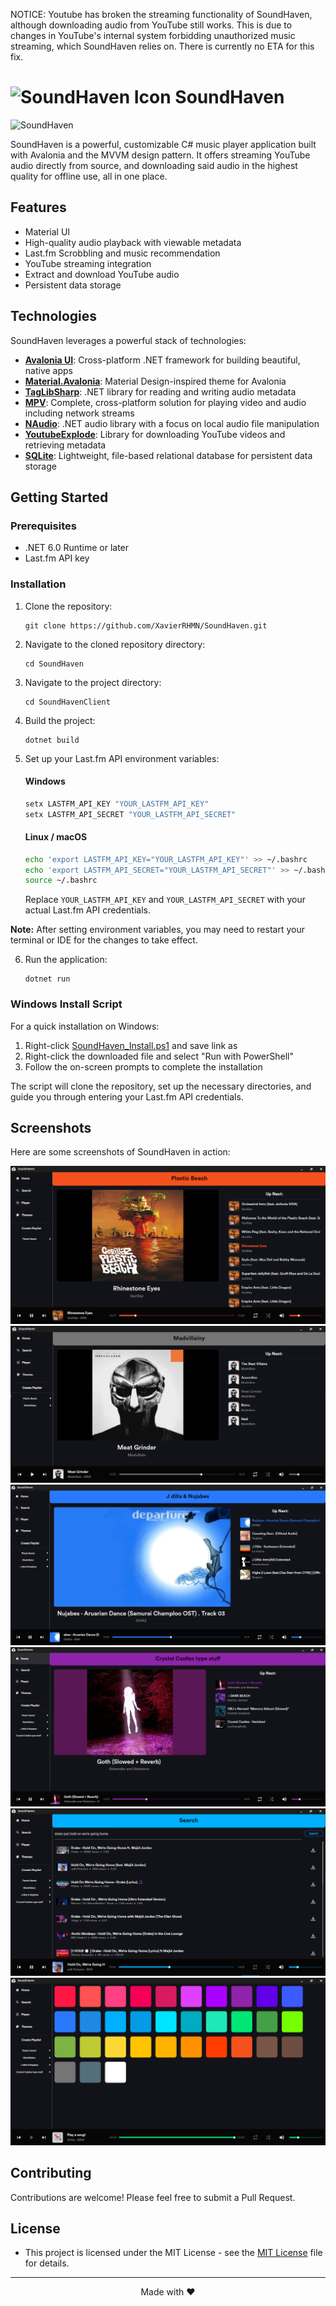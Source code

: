 
NOTICE: Youtube has broken the streaming functionality of SoundHaven, although downloading audio from 
YouTube still works. This is due to changes in YouTube's internal system forbidding unauthorized music streaming, 
which SoundHaven relies on. There is currently no ETA for this fix.

# <img src="SoundHavenClient/Assets/Icons/SoundHavenClient.ico" alt="SoundHaven Icon" width="32" height="32"> SoundHaven

![SoundHaven](https://github.com/user-attachments/assets/b1f430a6-f878-4fa9-bc14-a1163ec1d5dd)

SoundHaven is a powerful, customizable C# music player application built
with Avalonia and the MVVM design pattern. It offers streaming YouTube audio directly from source,
and downloading said audio in the highest quality for offline use, all in one place.

##  Features

-  Material UI
-  High-quality audio playback with viewable metadata
-  Last.fm Scrobbling and music recommendation
-  YouTube streaming integration
-  Extract and download YouTube audio
-  Persistent data storage

##  Technologies

SoundHaven leverages a powerful stack of technologies:

- **[Avalonia UI](https://avaloniaui.net/)**: Cross-platform .NET framework for building beautiful, native apps
- **[Material.Avalonia](https://github.com/AvaloniaCommunity/Material.Avalonia)**: Material Design-inspired theme for Avalonia
- **[TagLibSharp](https://github.com/mono/taglib-sharp)**: .NET library for reading and writing audio metadata
- **[MPV](https://mpv.io/)**: Complete, cross-platform solution for playing video and audio including network streams
- **[NAudio](https://github.com/naudio/NAudio)**: .NET audio library with a focus on local audio file manipulation
- **[YoutubeExplode](https://github.com/Tyrrrz/YoutubeExplode)**: Library for downloading YouTube videos and retrieving metadata
- **[SQLite](https://www.sqlite.org/)**: Lightweight, file-based relational database for persistent data storage

##  Getting Started

### Prerequisites

- .NET 6.0 Runtime or later
- Last.fm API key

### Installation

1. Clone the repository:
   ```
   git clone https://github.com/XavierRHMN/SoundHaven.git
   ```
2. Navigate to the cloned repository directory:
   ```
   cd SoundHaven
   ```
3. Navigate to the project directory:
   ```
   cd SoundHavenClient
   ```
4. Build the project:
   ```
   dotnet build
   ```
5. Set up your Last.fm API environment variables:

   #### Windows 
   ```cmd
   setx LASTFM_API_KEY "YOUR_LASTFM_API_KEY"
   setx LASTFM_API_SECRET "YOUR_LASTFM_API_SECRET"
   ```

   #### Linux / macOS
   ```bash
   echo 'export LASTFM_API_KEY="YOUR_LASTFM_API_KEY"' >> ~/.bashrc
   echo 'export LASTFM_API_SECRET="YOUR_LASTFM_API_SECRET"' >> ~/.bashrc
   source ~/.bashrc
   ```

   Replace `YOUR_LASTFM_API_KEY` and `YOUR_LASTFM_API_SECRET` with your actual Last.fm API credentials.

**Note:** After setting environment variables, you may need to restart your terminal or IDE for the changes to take effect.

6. Run the application:
   ```
   dotnet run
   ```

### Windows Install Script

For a quick installation on Windows:

1. Right-click [SoundHaven_Install.ps1](https://github.com/XavierRHMN/SoundHaven/raw/master/SoundHaven_Install.ps1) and save link as
2. Right-click the downloaded file and select "Run with PowerShell"
3. Follow the on-screen prompts to complete the installation

The script will clone the repository, set up the necessary directories, and guide you through entering your Last.fm API credentials.

##  Screenshots

Here are some screenshots of SoundHaven in action:

![SoundHaven First](SoundHavenClient/Screenshots/soundhaven_1.png)
![SoundHaven Second](SoundHavenClient/Screenshots/soundhaven_2.png)
![SoundHaven Third](SoundHavenClient/Screenshots/soundhaven_3.png)
![SoundHaven Fourth](SoundHavenClient/Screenshots/soundhaven_4.png)
![SoundHaven Search](SoundHavenClient/Screenshots/Search.png)
![SoundHaven Themes](SoundHavenClient/Screenshots/Themes.png)


##  Contributing

Contributions are welcome! Please feel free to submit a Pull Request.

##  License

- This project is licensed under the MIT License - see the [MIT License](LICENSE) file for details.
---

<p align="center">
  Made with ❤️
</p>
